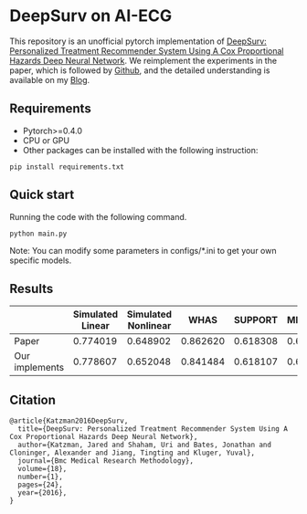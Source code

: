 # DeepSurv on AI-ECG

This repository is an unofficial pytorch implementation of 
[DeepSurv: Personalized Treatment Recommender System Using
A Cox Proportional Hazards Deep Neural Network](https://link.springer.com/article/10.1186/s12874-018-0482-1).
We reimplement the experiments in the paper, which is followed by [Github](https://github.com/jaredleekatzman/DeepSurv), and the detailed understanding is available on my [Blog](https://www.cnblogs.com/CZiFan/p/12674144.html).

## Requirements
- Pytorch>=0.4.0
- CPU or GPU
- Other packages can be installed with the following instruction:
```
pip install requirements.txt
```
  
## Quick start
Running the code with the following command.
```
python main.py
```
Note: You can modify some parameters in configs/*.ini to get your own specific models.

## Results
| | Simulated Linear | Simulated Nonlinear |   WHAS   | SUPPORT  | METABRIC | Simulated Treatment | Rotterdam & GBSG |
|---|---|---|---|---|---|---|---|
| Paper | 0.774019 | 0.648902 | 0.862620 | 0.618308 | 0.643374 | 0.582774 | 0.668402 |
|Our implements|     0.778607     |       0.652048      | 0.841484 | 0.618107 | 0.643453 |       0.552648      |     0.673290     |

## Citation
```
@article{Katzman2016DeepSurv,
  title={DeepSurv: Personalized Treatment Recommender System Using A Cox Proportional Hazards Deep Neural Network},
  author={Katzman, Jared and Shaham, Uri and Bates, Jonathan and Cloninger, Alexander and Jiang, Tingting and Kluger, Yuval},
  journal={Bmc Medical Research Methodology},
  volume={18},
  number={1},
  pages={24},
  year={2016},
}
```

